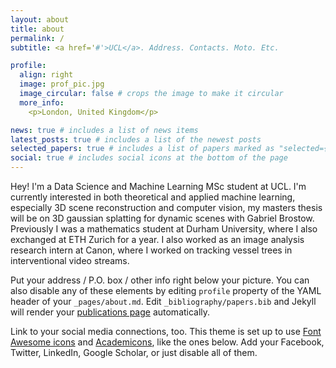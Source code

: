 ```yaml
---
layout: about
title: about
permalink: /
subtitle: <a href='#'>UCL</a>. Address. Contacts. Moto. Etc.

profile:
  align: right
  image: prof_pic.jpg
  image_circular: false # crops the image to make it circular
  more_info:
    <p>London, United Kingdom</p>

news: true # includes a list of news items
latest_posts: true # includes a list of the newest posts
selected_papers: true # includes a list of papers marked as "selected={true}"
social: true # includes social icons at the bottom of the page
---
```


Hey! I'm a Data Science and Machine Learning MSc student at UCL. I'm currently interested in both theoretical and applied machine learning, especially 3D scene reconstruction and computer vision, my masters thesis will be on 3D gaussian splatting for dynamic scenes with Gabriel Brostow. Previously I was a mathematics student at Durham University, where I also exchanged at ETH Zurich for a year. I also worked as an image analysis research intern at Canon, where I worked on tracking vessel trees in interventional video streams.

Put your address / P.O. box / other info right below your picture. You can also disable any of these elements by editing `profile` property of the YAML header of your `_pages/about.md`. Edit `_bibliography/papers.bib` and Jekyll will render your [publications page](/al-folio/publications/) automatically.

Link to your social media connections, too. This theme is set up to use [Font Awesome icons](https://fontawesome.com/) and [Academicons](https://jpswalsh.github.io/academicons/), like the ones below. Add your Facebook, Twitter, LinkedIn, Google Scholar, or just disable all of them.
